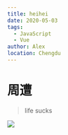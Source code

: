 ```yaml
---
title: heihei
date: 2020-05-03
tags:
  - JavaScript
  - Vue
author: Alex
location: Chengdu
---
```


# 周遭

> life sucks

![](https://raw.githubusercontent.com/kid1412621/imgBed/master/71F36C9D-14CB-4927-9CA4-DBB550624BE5_1_105_c.jpeg)
